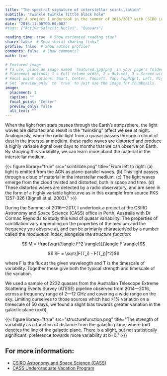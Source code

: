 ```yaml
---
title: "The spectral signature of interstellar scintillation"
subtitle: "Twinkle twinkle little black hole"
summary: A project I undertook in the summer of 2016/2017 with CSIRO in Perth, WA.
date: "2016-11-00T00:00:00Z"
#tags: ["Active Galactic Nuclei", "Quasars"]

reading_time: true  # Show estimated reading time?
share: false  # Show social sharing links?
profile: false  # Show author profile?
comments: false  # Show comments?
math: true

# Featured image
# To use, place an image named `featured.jpg/png` in your page's folder.
# Placement options: 1 = Full column width, 2 = Out-set, 3 = Screen-width
# Focal point options: Smart, Center, TopLeft, Top, TopRight, Left, Right, BottomLeft, Bottom, BottomRight
# Set `preview_only` to `true` to just use the image for thumbnails.
image:
  placement: 1
  caption: ""
  focal_point: "Center"
  preview_only: false
  alt_text: ""
---
```


When the light from stars passes through the Earth’s atmosphere, the light waves are distorted and result in the “twinkling” affect we see at night. Analogously, when the radio light from a quasar passes through a cloud of dust in the interstellar medium, these radio waves are distorted and produce a highly variable signal over days to months that we can observe on Earth. By studying this variability, we can learn more about the material in the interstellar medium.

{{< figure library="true" src="scintillate.png" title="From left to right: (a) light is emitted from the AGN as plane-parallel waves. (b) This light passes through a cloud of material in the interstellar medium. (c) The light waves emerge from the cloud twisted and distorted, both in space and time. (d) These distorted waves are detected by a radio observatory, and are seen in the form of a highly variable lightcurve as in this example from source PKS 1257-326 (Bignell et al. 2003)." >}}

During the Summer of 2016—2017, I undertook a project at the CSIRO Astronomy and Space Science (CASS) office in Perth, Australia with Dr Cormac Reynolds to study this kind of quasar variability. The properties of scintillation vary depending on the properties of the medium and the frequency you observe at, and can be primarily characterised by a number called the _modulation index_, alongside the _structure function_:

$$ M = \frac{\sqrt{\langle F^2 \rangle}}{\langle F \rangle}$$

$$ SF = \sqrt{|F(T_i) - F(T_j)|^2}$$

where F is the flux at the given wavelength and T is the timescale of variability. Together these give both the typical strength and timescale of the variation. 

We used a sample of 2232 quasars from the Australian Telescope Extreme Scattering Events Survey (ATESE) pipeline observed from 2014—2016, across a frequency range of 2—12 GHz and covering a wide range on the sky. Limiting ourselves to those sources which had >1% variation on a timescale of 50 days, we found a slight bias towards greater variation in the galactic plane (b=0).

{{< figure library="true" src="structurefunction.png" title="The strength of variability as a function of distance from the galactic plane, where b=0 denotes the line of the galactic plane. There is a slight, but not statistically significant, preference towards more variability at b=0." >}}

## For more information:
 - [CSIRO Astronomy and Space Science (CASS)](https://www.csiro.au/en/Research/Astronomy)
 - [CASS Undergraduate Vacation Program](https://www.atnf.csiro.au/research/summer_vacation/index.html)
